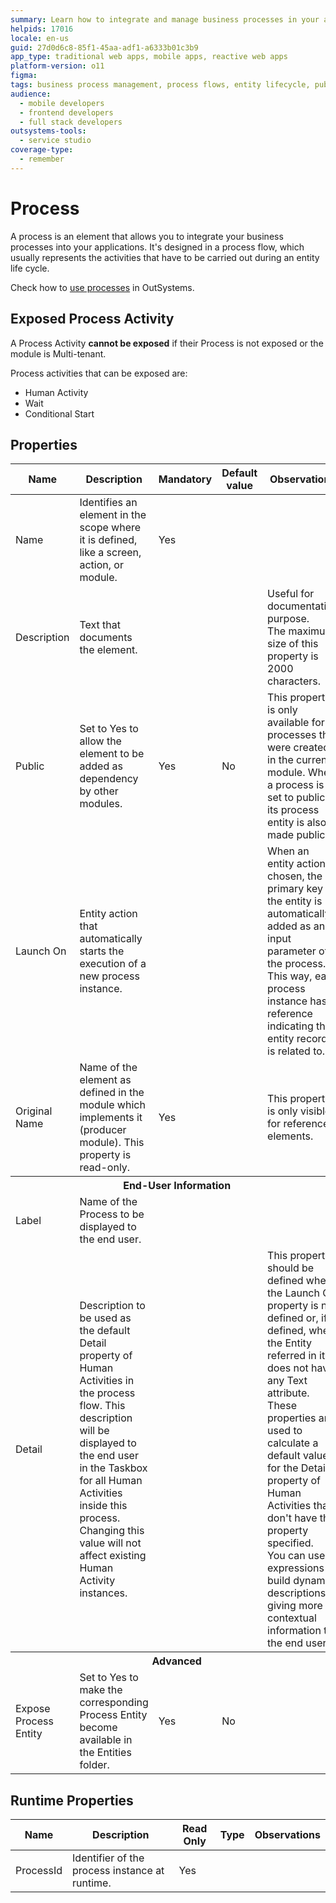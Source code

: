 ```yaml
---
summary: Learn how to integrate and manage business processes in your applications using OutSystems 11 (O11).
helpids: 17016
locale: en-us
guid: 27d0d6c8-85f1-45aa-adf1-a6333b01c3b9
app_type: traditional web apps, mobile apps, reactive web apps
platform-version: o11
figma:
tags: business process management, process flows, entity lifecycle, public exposed processes
audience:
  - mobile developers
  - frontend developers
  - full stack developers
outsystems-tools:
  - service studio
coverage-type:
  - remember
---
```


# Process

A process is an element that allows you to integrate your business processes into your applications. It's designed in a process flow, which usually represents the activities that have to be carried out during an entity life cycle. 

Check how to [use processes](<../../processes/intro.md>) in OutSystems.

## Exposed Process Activity

A Process Activity **cannot be exposed** if their Process is not exposed or the module is Multi-tenant. 

Process activities that can be exposed are:

* Human Activity
* Wait
* Conditional Start

## Properties

<table markdown="1">
<thead>
<tr>
<th>Name</th>
<th>Description</th>
<th>Mandatory</th>
<th>Default value</th>
<th>Observations</th>
</tr>
</thead>
<tbody>
<tr>
<td title="Name">Name</td>
<td>Identifies an element in the scope where it is defined, like a screen, action, or module.</td>
<td>Yes</td>
<td></td>
<td></td>
</tr>
<tr>
<td title="Description">Description</td>
<td>Text that documents the element.</td>
<td></td>
<td></td>
<td>Useful for documentation purpose.<br/>The maximum size of this property is 2000 characters.</td>
</tr>
<tr>
<td title="Public">Public</td>
<td>Set to Yes to allow the element to be added as dependency by other modules.</td>
<td>Yes</td>
<td>No</td>
<td>This property is only available for processes that were created in the current module. When a process is set to public its process entity is also made public.</td>
</tr>
<tr>
<td title="Launch On">Launch On</td>
<td>Entity action that automatically starts the execution of a new process instance.</td>
<td></td>
<td></td>
<td>When an entity action is chosen, the primary key of the entity is automatically added as an input parameter of the process. This way, each process instance has a reference indicating the entity record it is related to.</td>
</tr>
<tr>
<td title="Original Name">Original Name</td>
<td>Name of the element as defined in the module which implements it (producer module). This property is read-only.</td>
<td>Yes</td>
<td></td>
<td>This property is only visible for referenced elements.</td>
</tr>
<tr >
<th colspan="5">End-User Information</th>
</tr>
<tr>
<td title="Label">Label</td>
<td>Name of the Process to be displayed to the end user.</td>
<td></td>
<td></td>
<td></td>
</tr>
<tr>
<td title="Detail">Detail</td>
<td>Description to be used as the default Detail property of Human Activities in the process flow. This description will be displayed to the end user in the Taskbox for all Human Activities inside this process. Changing this value will not affect existing Human Activity instances.</td>
<td></td>
<td></td>
<td>This property should be defined when the Launch On property is not defined or, if defined, when the Entity referred in it does not have any Text attribute. These properties are used to calculate a default value for the Detail property of Human Activities that don't have that property specified.<br/>
        You can use expressions to build dynamic descriptions, giving more contextual information to the end user.</td>
</tr>
<tr >
<th colspan="5">Advanced</th>
</tr>
<tr>
<td title="Expose Process Entity">Expose Process Entity</td>
<td>Set to Yes to make the corresponding Process Entity become available in the Entities folder.</td>
<td>Yes</td>
<td>No</td>
<td></td>
</tr>
</tbody>
</table>

## Runtime Properties

<table markdown="1">
<thead>
<tr>
<th>Name</th>
<th>Description</th>
<th>Read Only</th>
<th>Type</th>
<th>Observations</th>
</tr>
</thead>
<tbody>
<tr>
<td>ProcessId</td>
<td>Identifier of the process instance at runtime.</td>
<td>Yes</td>
<td></td>
<td></td>
</tr>
</tbody>
</table>

